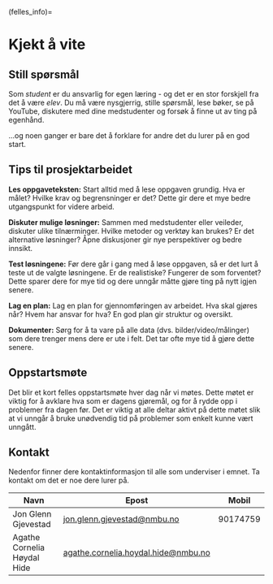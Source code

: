(felles_info)=
# Kjekt å vite

## Still spørsmål

Som *student* er du ansvarlig for egen læring - og det er en stor forskjell fra det å være *elev*. Du må være nysgjerrig, stille spørsmål, lese bøker, se på YouTube, diskutere med dine medstudenter og forsøk å finne ut av ting på egenhånd.

...og noen ganger er bare det å forklare for andre det du lurer på en god start.


## Tips til prosjektarbeidet

**Les oppgaveteksten:**
Start alltid med å lese oppgaven grundig. Hva er målet? Hvilke krav og begrensninger er det? Dette gir dere et mye bedre utgangspunkt for videre arbeid.

**Diskuter mulige løsninger:** Sammen med medstudenter eller veileder, diskuter ulike tilnærminger. Hvilke metoder og verktøy kan brukes? Er det alternative løsninger? Åpne diskusjoner gir nye perspektiver og bedre innsikt.

**Test løsningene:** Før dere går i gang med å løse oppgaven, så er det lurt å teste ut de valgte løsningene. Er de realistiske? Fungerer de som forventet? Dette sparer dere for mye tid og dere unngår måtte gjøre ting på nytt igjen senere.

**Lag en plan:** Lag en plan for gjennomføringen av arbeidet. Hva skal gjøres når? Hvem har ansvar for hva? En god plan gir struktur og oversikt.

**Dokumenter:** Sørg for å ta vare på alle data (dvs. bilder/video/målinger) som dere trenger mens dere er ute i felt. Det tar ofte mye tid å gjøre dette senere.


## Oppstartsmøte

Det blir et kort felles oppstartsmøte hver dag når vi møtes. Dette møtet er viktig for å avklare hva som er dagens gjøremål, og for å rydde opp i problemer fra dagen før. Det er viktig at alle deltar aktivt på dette møtet slik at vi unngår å bruke unødvendig tid på problemer som enkelt kunne vært unngått.


## Kontakt

Nedenfor finner dere kontaktinformasjon til alle som underviser i emnet. Ta kontakt om det er noe dere lurer på.

|Navn|Epost|Mobil|
|---|---|---|
|Jon Glenn Gjevestad|jon.glenn.gjevestad@nmbu.no|90174759|
|Agathe Cornelia Høydal Hide|agathe.cornelia.hoydal.hide@nmbu.no| |

